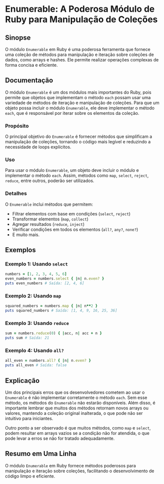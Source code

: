 <!--
Meta Description: # Enumerable: A Poderosa Módulo de Ruby para Manipulação de Coleções ## Sinopse O módulo `Enumerable` em Ruby é uma poderosa ferramenta que fornece um...
Meta Keywords: que, enumerable, métodos, ruby, módulo
-->

# Enumerable: A Poderosa Módulo de Ruby para Manipulação de Coleções

## Sinopse
O módulo `Enumerable` em Ruby é uma poderosa ferramenta que fornece uma coleção de métodos para manipulação e iteração sobre coleções de dados, como arrays e hashes. Ele permite realizar operações complexas de forma concisa e eficiente.

## Documentação
O módulo `Enumerable` é um dos módulos mais importantes do Ruby, pois permite que objetos que implementam o método `each` possam usar uma variedade de métodos de iteração e manipulação de coleções. Para que um objeto possa incluir o módulo `Enumerable`, ele deve implementar o método `each`, que é responsável por iterar sobre os elementos da coleção.

### Propósito
O principal objetivo do `Enumerable` é fornecer métodos que simplificam a manipulação de coleções, tornando o código mais legível e reduzindo a necessidade de loops explícitos.

### Uso
Para usar o módulo `Enumerable`, um objeto deve incluir o módulo e implementar o método `each`. Assim, métodos como `map`, `select`, `reject`, `reduce`, entre outros, poderão ser utilizados.

### Detalhes
O `Enumerable` inclui métodos que permitem:
- Filtrar elementos com base em condições (`select`, `reject`)
- Transformar elementos (`map`, `collect`)
- Agregar resultados (`reduce`, `inject`)
- Verificar condições em todos os elementos (`all?`, `any?`, `none?`)
- E muito mais.

## Exemplos

### Exemplo 1: Usando `select`
```ruby
numbers = [1, 2, 3, 4, 5, 6]
even_numbers = numbers.select { |n| n.even? }
puts even_numbers # Saída: [2, 4, 6]
```

### Exemplo 2: Usando `map`
```ruby
squared_numbers = numbers.map { |n| n**2 }
puts squared_numbers # Saída: [1, 4, 9, 16, 25, 36]
```

### Exemplo 3: Usando `reduce`
```ruby
sum = numbers.reduce(0) { |acc, n| acc + n }
puts sum # Saída: 21
```

### Exemplo 4: Usando `all?`
```ruby
all_even = numbers.all? { |n| n.even? }
puts all_even # Saída: false
```

## Explicação
Um dos principais erros que os desenvolvedores cometem ao usar o `Enumerable` é não implementar corretamente o método `each`. Sem esse método, os métodos do `Enumerable` não estarão disponíveis. Além disso, é importante lembrar que muitos dos métodos retornam novos arrays ou valores, mantendo a coleção original inalterada, o que pode não ser intuitivo para iniciantes.

Outro ponto a ser observado é que muitos métodos, como `map` e `select`, podem resultar em arrays vazios se a condição não for atendida, o que pode levar a erros se não for tratado adequadamente.

## Resumo em Uma Linha
O módulo `Enumerable` em Ruby fornece métodos poderosos para manipulação e iteração sobre coleções, facilitando o desenvolvimento de código limpo e eficiente.